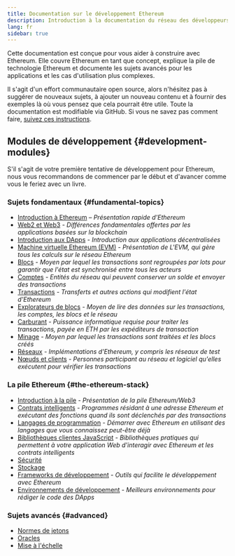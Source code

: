 ```yaml
---
title: Documentation sur le développement Ethereum
description: Introduction à la documentation du réseau des développeurs Ethereum
lang: fr
sidebar: true
---
```


Cette documentation est conçue pour vous aider à construire avec Ethereum. Elle couvre Ethereum en tant que concept, explique la pile de technologie Ethereum et documente les sujets avancés pour les applications et les cas d'utilisation plus complexes.

Il s'agit d'un effort communautaire open source, alors n'hésitez pas à suggérer de nouveaux sujets, à ajouter un nouveau contenu et à fournir des exemples là où vous pensez que cela pourrait être utile. Toute la documentation est modifiable via GitHub. Si vous ne savez pas comment faire, [suivez ces instructions](https://github.com/ethereum/ethereum-org-website/blob/dev/README.md).

## Modules de développement {#development-modules}

S'il s'agit de votre première tentative de développement pour Ethereum, nous vous recommandons de commencer par le début et d'avancer comme vous le feriez avec un livre.

### Sujets fondamentaux {#fundamental-topics}

- [Introduction à Ethereum](/developers/docs/intro-to-ethereum/) _– Présentation rapide d'Ethereum_
- [Web2 et Web3](/developers/docs/web2-vs-web3/) _- Différences fondamentales offertes par les applications basées sur la blockchain_
- [Introduction aux DApps](/developers/docs/dapps/) _- Introduction aux applications décentralisées_
- [Machine virtuelle Ethereum (EVM)](/developers/docs/evm/) _- Présentation de L'EVM, qui gère tous les calculs sur le réseau Ethereum_
- [Blocs](/developers/docs/blocks/) _- Moyen par lequel les transactions sont regroupées par lots pour garantir que l'état est synchronisé entre tous les acteurs_
- [Comptes](/developers/docs/accounts/) _- Entités du réseau qui peuvent conserver un solde et envoyer des transactions_
- [Transactions](/developers/docs/transactions/) _- Transferts et autres actions qui modifient l'état d'Ethereum_
- [Explorateurs de blocs](/developers/docs/data-and-analytics/block-explorers/) _- Moyen de lire des données sur les transactions, les comptes, les blocs et le réseau_
- [Carburant](/developers/docs/gas/) _- Puissance informatique requise pour traiter les transactions, payée en ETH par les expéditeurs de transaction_
- [Minage](/developers/docs/consensus-mechanisms/pow/mining/) _- Moyen par lequel les transactions sont traitées et les blocs créés_
- [Réseaux](/developers/docs/networks/) _- Implémentations d'Ethereum, y compris les réseaux de test_
- [Nœuds et clients](/developers/docs/nodes-and-clients/) _- Personnes participant au réseau et logiciel qu'elles exécutent pour vérifier les transactions_

### La pile Ethereum {#the-ethereum-stack}

- [Introduction à la pile](/developers/docs/ethereum-stack/) _- Présentation de la pile Ethereum/Web3_
- [Contrats intelligents](/developers/docs/smart-contracts/) _- Programmes résidant à une adresse Ethereum et exécutant des fonctions quand ils sont déclenchés par des transactions_
- [Langages de programmation](/developers/docs/programming-languages/) _- Démarrer avec Ethereum en utilisant des langages que vous connaissez peut-être déjà_
- [Bibliothèques clientes JavaScript](/developers/docs/apis/javascript/) _- Bibliothèques pratiques qui permettent à votre application Web d'interagir avec Ethereum et les contrats intelligents_
- [Sécurité](/developers/docs/security/)
- [Stockage](/developers/docs/storage/)
- [Frameworks de développement](/developers/docs/frameworks/) _- Outils qui facilite le développement avec Ethereum_
- [Environnements de développement](/developers/docs/ides/) _- Meilleurs environnements pour rédiger le code des DApps_

### Sujets avancés {#advanced}

- [Normes de jetons](/developers/docs/standards/tokens/)
- [Oracles](/developers/docs/oracles/)
- [Mise à l'échelle](/developers/docs/layer-2-scaling/)
